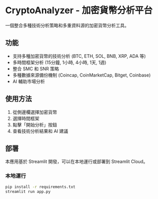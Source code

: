 # CryptoAnalyzer - 加密貨幣分析平台

一個整合多種技術分析策略和多重資料源的加密貨幣分析工具。

## 功能

* 支持多種加密貨幣的技術分析 (BTC, ETH, SOL, BNB, XRP, ADA 等)
* 多時間框架分析 (15分鐘, 1小時, 4小時, 1天, 1週)
* 整合 SMC 和 SNR 策略
* 多種數據來源備份機制 (Coincap, CoinMarketCap, Bitget, Coinbase)
* AI 輔助市場分析

## 使用方法

1. 從側邊欄選擇加密貨幣
2. 選擇時間框架
3. 點擊「開始分析」按鈕
4. 查看技術分析結果和 AI 建議

## 部署

本應用基於 Streamlit 開發，可以在本地運行或部署到 Streamlit Cloud。

### 本地運行

```bash
pip install -r requirements.txt
streamlit run app.py
``` 